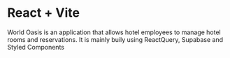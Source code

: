 # React + Vite

World Oasis is an application that allows hotel employees to manage hotel rooms and reservations.
It is mainly buily using ReactQuery, Supabase and Styled Components
